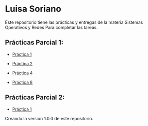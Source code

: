 # Luisa Soriano

Este repositorio tiene las prácticas y entregas de la materia Sistemas Operativos y Redes Para completar las tareas.

##  Prácticas Parcial 1:

- [Práctica 1](/Practica_1.md)
- [Práctica 2](/Practica_2.md)

- [Práctica 4](https://github.com/Wichota/practica4)

- [Práctica 8](/Practica_8.md)

##  Prácticas Parcial 2:

- [Práctica 1](https://github.com/Wichota/Practica1Parcial2)

 Creando la versión 1.0.0 de este repositorio.
